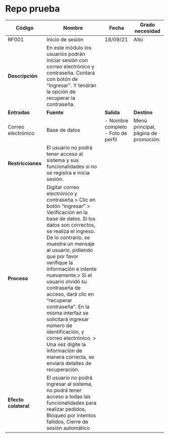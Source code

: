 # Repo prueba

| Código | Nombre | Fecha | Grado necesidad |
| --- | --- | --- | --- | 
| RF001 | Inicio de sesión | 18/09/21 | Alto |
| **Descripción** | En este módulo los usuarios podrán iniciar sesión con correo electrónico y contraseña. Contará con botón de “Ingresar”. Y tendrán la opción de recuperar la contraseña. |
| **Entradas** | **Fuente** | **Salida** | **Destino** | 
|Correo electrónico | Base de datos | - Nombre completo - Foto de perfil | Menú principal, página de promoción.|
| **Restricciones** | El usuario no podrá tener acceso al sistema y sus funcionalidades si no se registra e inicia sesión.|
|**Proceso**| Digitar correo electrónico y contraseña > Clic en botón “ingresar” > Verificación en la base de datos. Si los datos son correctos, se realiza el ingreso. De lo contrario, se muestra un mensaje al usuario, pidiendo que por favor verifique la información e intente nuevamente.> Si el usuario olvidó su contraseña de acceso, dará clic en “recuperar contraseña”.  En la misma interfaz se solicitará ingresar número de identificación, y correo electrónico. >  Una vez digite la información de manera correcta, se enviará detalles de recuperación.|
| **Efecto colateral** | El usuario no podrá ingresar al sistema, no podrá tener acceso a todas las funcionalidades para realizar pedidos, Bloqueo por intentos fallidos, Cierre de sesión automático | 

